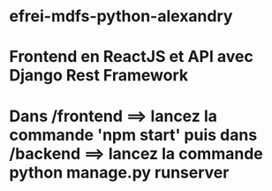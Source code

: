 # efrei-mdfs-python-alexandry

# Frontend en ReactJS et API avec Django Rest Framework
# Dans /frontend ==> lancez la commande 'npm start' puis dans /backend ==> lancez la commande python manage.py runserver